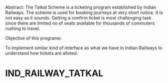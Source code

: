 Abstract:
The Tatkal Scheme is a ticketing program established by Indian Railways. The scheme is used for booking journeys at very short notice.
It is not easy as it sounds. Getting a confirm ticket is most challenging task since there are limited no of seats available for thousands of commuters rushing to travel.

Objective of this programe:

To implement similar kind of interface as what we have in Indian Railways to understand how tickets are alloted.

# IND_RAILWAY_TATKAL
